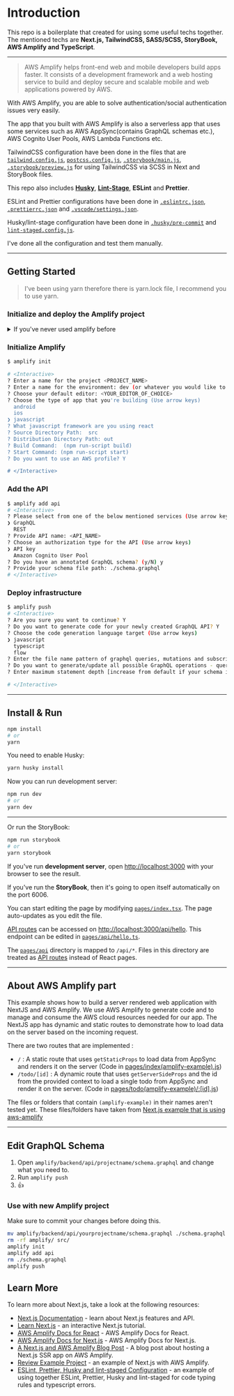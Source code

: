 # Introduction

This repo is a boilerplate that created for using some useful techs together. The mentioned techs are **Next.js, TailwindCSS, SASS/SCSS, StoryBook, AWS Amplify and TypeScript**.

<hr>

> AWS Amplify helps front-end web and mobile developers build apps faster. It consists of a development framework and a web hosting service to build and deploy secure and scalable mobile and web applications powered by AWS.

With AWS Amplify, you are able to solve authentication/social authentication issues very easily.

The app that you built with AWS Amplify is also a serverless app that uses some services such as AWS AppSync(contains GraphQL schemas etc.), AWS Cognito User Pools, AWS Lambda Functions etc.

TailwindCSS configuration have been done in the files that are [`tailwind.config.js`](tailwind.config.js), [`postcss.config.js`](postcss.config.js), [`.storybook/main.js`](./.storybook/main.js), [`.storybook/preview.js`](./.storybook/preview.js) for using TailwindCSS via SCSS in Next and StoryBook files.

This repo also includes [**Husky**](https://typicode.github.io/husky/), [**Lint-Stage**](https://github.com/okonet/lint-staged), **ESLint** and **Prettier**.

ESLint and Prettier configurations have been done in [`.eslintrc.json`](./.eslintrc.json), [`.prettierrc.json`](./.prettierrc.json) and [`.vscode/settings.json`](./.vscode/settings.json).

Husky/lint-stage configuration have been done in [`.husky/pre-commit`](./.husky/pre-commit) and [`lint-staged.config.js`](./lint-staged.config.js).

I've done all the configuration and test them manually.

<hr>

## Getting Started

> I've been using yarn therefore there is yarn.lock file, I recommend you to use yarn.

### Initialize and deploy the Amplify project

<details>
  <summary>If you've never used amplify before </summary>

#### Install & Configure Amplify

1. [Sign up](https://portal.aws.amazon.com/billing/signup#/start) for an AWS account
2. Install the AWS Amplify cli:

```sh
npm install -g @aws-amplify/cli
```

3. Configure the Amplify cli

```sh
amplify configure
```

[Read More](https://aws-amplify.github.io/docs/cli-toolchain/quickstart?sdk=js)

</details>

### Initialize Amplify

```bash
$ amplify init

# <Interactive>
? Enter a name for the project <PROJECT_NAME>
? Enter a name for the environment: dev (or whatever you would like to call this env)
? Choose your default editor: <YOUR_EDITOR_OF_CHOICE>
? Choose the type of app that you're building (Use arrow keys)
  android
  ios
❯ javascript
? What javascript framework are you using react
? Source Directory Path:  src
? Distribution Directory Path: out
? Build Command:  (npm run-script build)
? Start Command: (npm run-script start)
? Do you want to use an AWS profile? Y

# </Interactive>
```

### Add the API

```sh
$ amplify add api
# <Interactive>
? Please select from one of the below mentioned services (Use arrow keys)
❯ GraphQL
  REST
? Provide API name: <API_NAME>
? Choose an authorization type for the API (Use arrow keys)
❯ API key
  Amazon Cognito User Pool
? Do you have an annotated GraphQL schema? (y/N) y
? Provide your schema file path: ./schema.graphql
# </Interactive>
```

### Deploy infrastructure

```sh
$ amplify push
# <Interactive>
? Are you sure you want to continue? Y
? Do you want to generate code for your newly created GraphQL API? Y
? Choose the code generation language target (Use arrow keys)
❯ javascript
  typescript
  flow
? Enter the file name pattern of graphql queries, mutations and subscriptions (src/graphql/**/*.js)
? Do you want to generate/update all possible GraphQL operations - queries, mutations and subscriptions (Y/n) Y
? Enter maximum statement depth [increase from default if your schema is deeply nested] (2)

# </Interactive>
```

<hr>

## Install & Run

```bash
npm install
# or
yarn
```

You need to enable Husky:

```bash
yarn husky install
```

Now you can run development server:

```bash
npm run dev
# or
yarn dev
```

<hr>
Or run the StoryBook:

```bash
npm run storybook
# or
yarn storybook
```

If you've run **development server**, open [http://localhost:3000](http://localhost:3000) with your browser to see the result.

If you've run the **StoryBook**, then it's going to open itself automatically on the port 6006.

You can start editing the page by modifying [`pages/index.tsx`](./pages/index.tsx). The page auto-updates as you edit the file.

[API routes](https://nextjs.org/docs/api-routes/introduction) can be accessed on [http://localhost:3000/api/hello](http://localhost:3000/api/hello). This endpoint can be edited in [`pages/api/hello.ts`](./pages/api/hello.ts).

The [`pages/api`](./pages/api/) directory is mapped to `/api/*`. Files in this directory are treated as [API routes](https://nextjs.org/docs/api-routes/introduction) instead of React pages.

<hr>

## About AWS Amplify part

This example shows how to build a server rendered web application with NextJS and AWS Amplify. We use AWS Amplify to generate code and to manage and consume the AWS cloud resources needed for our app. The NextJS app has dynamic and static routes to demonstrate how to load data on the server based on the incoming request.

There are two routes that are implemented :

- `/` : A static route that uses `getStaticProps` to load data from AppSync and renders it on the server (Code in [pages/index(amplify-example).js](./pages/index(amplify-example).js))
- `/todo/[id]` : A dynamic route that uses `getServerSideProps` and the id from the provided context to load a single todo from AppSync and render it on the server. (Code in [pages/todo(amplify-example)/:[id].js](/pages/todo(amplify-example)/[id].js))

The files or folders that contain `(amplify-example)` in their names aren't tested yet. These files/folders have taken from [Next.js example that is using aws-amplify](https://github.com/vercel/next.js/tree/canary/examples/with-aws-amplify)

<hr>

## Edit GraphQL Schema

1. Open `amplify/backend/api/projectname/schema.graphql` and change what you need to.
2. Run `amplify push`
3. 👍

### Use with new Amplify project

Make sure to commit your changes before doing this.

```sh
mv amplify/backend/api/yourprojectname/schema.graphql ./schema.graphql
rm -rf amplify/ src/
amplify init
amplify add api
rm ./schema.graphql
amplify push
```

## Learn More

To learn more about Next.js, take a look at the following resources:

- [Next.js Documentation](https://nextjs.org/docs) - learn about Next.js features and API.
- [Learn Next.js](https://nextjs.org/learn) - an interactive Next.js tutorial.
- [AWS Amplify Docs for React](https://docs.amplify.aws/start/q/integration/react/?sc_icampaign=react-start&sc_ichannel=docs-home) - AWS Amplify Docs for React.
- [AWS Amplify Docs for Next.js](https://docs.amplify.aws/start/q/integration/next/) - AWS Amplify Docs for Next.js.
- [A Next.js and AWS Amplify Blog Post](https://aws.amazon.com/tr/blogs/mobile/host-a-next-js-ssr-app-with-real-time-data-on-aws-amplify/) - A blog post about hosting a Next.js SSR app on AWS Amplify.
- [Review Example Project](https://github.com/vercel/next.js/tree/canary/examples/with-aws-amplify) - an example of Next.js with AWS Amplify.
- [ESLint, Prettier, Husky and lint-staged Configuration](https://paulintrognon.fr/blog/typescript-prettier-eslint-next-js) - an example of using together ESLint, Prettier, Husky and lint-staged for code typing rules and typescript errors.
